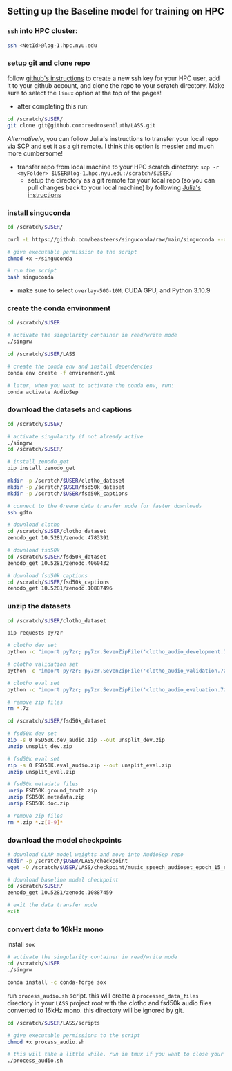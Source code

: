 ## Setting up the Baseline model for training on HPC

### `ssh` into HPC cluster:
```bash
ssh <NetId>@log-1.hpc.nyu.edu
```

### setup git and clone repo
follow [github's instructions](https://docs.github.com/en/authentication/connecting-to-github-with-ssh/adding-a-new-ssh-key-to-your-github-account#about-addition-of-ssh-keys-to-your-account) to create a new ssh key for your HPC user, add it to your github account, and clone the repo to your scratch directory. Make sure to select the `linux` option at the top of the pages!
- after completing this run:
```bash
cd /scratch/$USER/
git clone git@github.com:reedrosenbluth/LASS.git
```

*Alternatively*, you can follow Julia's instructions to transfer your local repo via SCP and set it as a git remote. I think this option is messier and much more cumbersome!

- transfer repo from local machine to your HPC scratch directory: `scp -r <myFolder> $USER@log-1.hpc.nyu.edu:/scratch/$USER/`
  - setup the directory as a git remote for your local repo (so you can pull changes back to your local machine) by following [Julia's instructions](https://github.com/juliawilkins/nyu-csgy9223-ML25/blob/main/HPC_tips.md)

### install singuconda
```bash
cd /scratch/$USER/

curl -L https://github.com/beasteers/singuconda/raw/main/singuconda --output /scratch/$USER/singuconda

# give executable permission to the script
chmod +x ~/singuconda

# run the script 
bash singuconda
```
- make sure to select `overlay-50G-10M`, CUDA GPU, and Python 3.10.9

### create the conda environment
```bash
cd /scratch/$USER

# activate the singularity container in read/write mode
./singrw

cd /scratch/$USER/LASS

# create the conda env and install dependencies
conda env create -f environment.yml

# later, when you want to activate the conda env, run:
conda activate AudioSep
```

### download the datasets and captions
```bash
cd /scratch/$USER/

# activate singularity if not already active
./singrw
cd /scratch/$USER/

# install zenodo_get
pip install zenodo_get

mkdir -p /scratch/$USER/clotho_dataset
mkdir -p /scratch/$USER/fsd50k_dataset
mkdir -p /scratch/$USER/fsd50k_captions

# connect to the Greene data transfer node for faster downloads
ssh gdtn

# download clotho
cd /scratch/$USER/clotho_dataset
zenodo_get 10.5281/zenodo.4783391

# download fsd50k
cd /scratch/$USER/fsd50k_dataset
zenodo_get 10.5281/zenodo.4060432

# download fsd50k captions
cd /scratch/$USER/fsd50k_captions
zenodo_get 10.5281/zenodo.10887496
```

### unzip the datasets
```bash
cd /scratch/$USER/clotho_dataset

pip requests py7zr

# clotho dev set
python -c "import py7zr; py7zr.SevenZipFile('clotho_audio_development.7z').extractall('/scratch/$USER/clotho_dataset/development')"

# clotho validation set
python -c "import py7zr; py7zr.SevenZipFile('clotho_audio_validation.7z').extractall('/scratch/$USER/clotho_dataset/validation')"

# clotho eval set
python -c "import py7zr; py7zr.SevenZipFile('clotho_audio_evaluation.7z').extractall('/scratch/$USER/clotho_dataset/evaluation')"

# remove zip files
rm *.7z

cd /scratch/$USER/fsd50k_dataset

# fsd50k dev set
zip -s 0 FSD50K.dev_audio.zip --out unsplit_dev.zip
unzip unsplit_dev.zip

# fsd50k eval set
zip -s 0 FSD50K.eval_audio.zip --out unsplit_eval.zip
unzip unsplit_eval.zip

# fsd50k metadata files
unzip FSD50K.ground_truth.zip
unzip FSD50K.metadata.zip
unzip FSD50K.doc.zip

# remove zip files
rm *.zip *.z[0-9]*
```

### download the model checkpoints
```bash
# download CLAP model weights and move into AudioSep repo
mkdir -p /scratch/$USER/LASS/checkpoint
wget -O /scratch/$USER/LASS/checkpoint/music_speech_audioset_epoch_15_esc_89.98.pt https://huggingface.co/spaces/Audio-AGI/AudioSep/resolve/main/checkpoint/music_speech_audioset_epoch_15_esc_89.98.pt?download=true

# download baseline model checkpoint
cd /scratch/$USER/
zenodo_get 10.5281/zenodo.10887459

# exit the data transfer node
exit
```

### convert data to 16kHz mono

install `sox`
```bash
# activate the singularity container in read/write mode
cd /scratch/$USER
./singrw

conda install -c conda-forge sox

```

run `process_audio.sh` script. this will create a `processed_data_files` directory in your `LASS` project root with the clotho and fsd50k audio files converted to 16kHz mono. this directory will be ignored by git.
```bash
cd /scratch/$USER/LASS/scripts

# give executable permissions to the script
chmod +x process_audio.sh

# this will take a little while. run in tmux if you want to close your laptop and return later
./process_audio.sh
```
